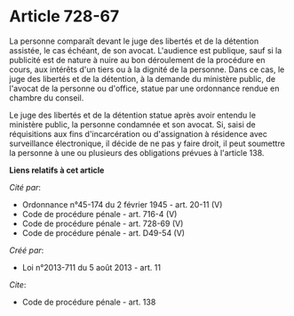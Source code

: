 # Article 728-67

La personne comparaît devant le juge des libertés et de la détention assistée, le cas échéant, de son avocat. L'audience est
publique, sauf si la publicité est de nature à nuire au bon déroulement de la procédure en cours, aux intérêts d'un tiers ou
à la dignité de la personne. Dans ce cas, le juge des libertés et de la détention, à la demande du ministère public, de
l'avocat de la personne ou d'office, statue par une ordonnance rendue en chambre du conseil. 

Le juge des libertés et de la détention statue après avoir entendu le ministère public, la personne condamnée et son avocat.
Si, saisi de réquisitions aux fins d'incarcération ou d'assignation à résidence avec surveillance électronique, il décide de
ne pas y faire droit, il peut soumettre la personne à une ou plusieurs des obligations prévues à l'article 138.

**Liens relatifs à cet article**

_Cité par_:

  - Ordonnance n°45-174 du 2 février 1945 - art. 20-11 (V)
  - Code de procédure pénale - art. 716-4 (V)
  - Code de procédure pénale - art. 728-69 (V)
  - Code de procédure pénale - art. D49-54 (V)

_Créé par_:

  - Loi n°2013-711 du 5 août 2013 - art. 11

_Cite_:

  - Code de procédure pénale - art. 138
